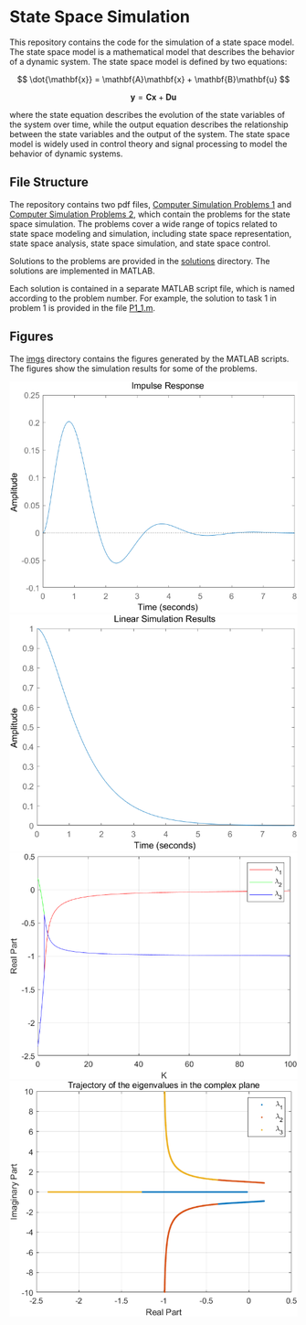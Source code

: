 # State Space Simulation
This repository contains the code for the simulation of a state space model. The state space model is a mathematical model that describes the behavior of a dynamic system. The state space model is defined by two equations:

$$
\dot{\mathbf{x}} = \mathbf{A}\mathbf{x} + \mathbf{B}\mathbf{u}
$$

$$
\mathbf{y} = \mathbf{C}\mathbf{x} + \mathbf{D}\mathbf{u}
$$

where the state equation describes the evolution of the state variables of the system over time, while the output equation describes the relationship between the state variables and the output of the system. The state space model is widely used in control theory and signal processing to model the behavior of dynamic systems.

## File Structure
The repository contains two pdf files, [Computer Simulation Problems 1](./Computer%20Simulation%20Problems%201.pdf) and [Computer Simulation Problems 2](./Computer%20Simulation%20Problems%202.pdf), which contain the problems for the state space simulation. The problems cover a wide range of topics related to state space modeling and simulation, including state space representation, state space analysis, state space simulation, and state space control.

Solutions to the problems are provided in the [solutions](./solutions) directory. The solutions are implemented in MATLAB.

Each solution is contained in a separate MATLAB script file, which is named according to the problem number. For example, the solution to task 1 in problem 1 is provided in the file [P1_1.m](./solutions/P1_1.m).

## Figures
The [imgs](./imgs) directory contains the figures generated by the MATLAB scripts. The figures show the simulation results for some of the problems.

![](./imgs/impulse_response.png)
![](./imgs/zero_input_response.png)
![](./imgs/eigenvalues.png)
![](./imgs/root_locus.png)